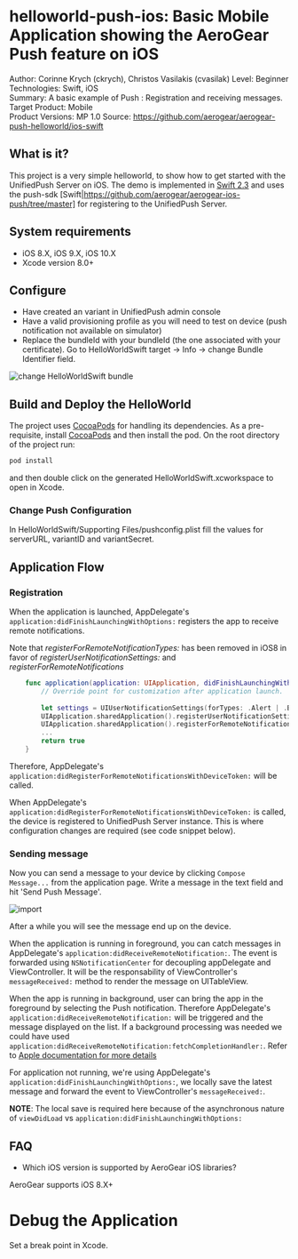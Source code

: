 helloworld-push-ios: Basic Mobile Application showing the AeroGear Push feature on iOS
======================================================================================
Author: Corinne Krych (ckrych), Christos Vasilakis (cvasilak)
Level: Beginner  
Technologies: Swift, iOS  
Summary: A basic example of Push : Registration and receiving messages.  
Target Product: Mobile  
Product Versions: MP 1.0 
Source: https://github.com/aerogear/aerogear-push-helloworld/ios-swift

What is it?
-----------

This project is a very simple helloworld, to show how to get started with the UnifiedPush Server on iOS. The demo is implemented in [Swift 2.3](https://developer.apple.com/swift/) and uses the push-sdk [Swift|https://github.com/aerogear/aerogear-ios-push/tree/master] for registering to the UnifiedPush Server. 

System requirements
-------------------
- iOS 8.X, iOS 9.X, iOS 10.X
- Xcode version 8.0+

Configure
---------
* Have created an variant in UnifiedPush admin console
* Have a valid provisioning profile as you will need to test on device (push notification not available on simulator)
* Replace the bundleId with your bundleId (the one associated with your certificate).
Go to HelloWorldSwift target -> Info -> change Bundle Identifier field.

![change HelloWorldSwift bundle](../ios-swift/doc/change-helloworld-bundle.png)

Build and Deploy the HelloWorld
-------------------------------

The project uses [CocoaPods](http://cocoapods.org) for handling its dependencies. As a pre-requisite, install [CocoaPods](http://cocoapods.org) and then install the pod. On the root directory of the project run:


```bash
pod install
```

and then double click on the generated HelloWorldSwift.xcworkspace to open in Xcode.

### Change Push Configuration

In HelloWorldSwift/Supporting Files/pushconfig.plist fill the values for serverURL, variantID and variantSecret.

Application Flow
----------------------

### Registration

When the application is launched, AppDelegate's ```application:didFinishLaunchingWithOptions:``` registers the app to receive remote notifications. 

Note that _registerForRemoteNotificationTypes:_ has been removed in iOS8 in favor of _registerUserNotificationSettings:_ and _registerForRemoteNotifications_

```swift
    func application(application: UIApplication, didFinishLaunchingWithOptions launchOptions: NSDictionary?) -> Bool {
        // Override point for customization after application launch.
        
        let settings = UIUserNotificationSettings(forTypes: .Alert | .Badge | .Sound, categories: nil)
        UIApplication.sharedApplication().registerUserNotificationSettings(settings)
        UIApplication.sharedApplication().registerForRemoteNotifications()
        ...
        return true
    }
```

Therefore, AppDelegate's ```application:didRegisterForRemoteNotificationsWithDeviceToken:``` will be called.

When AppDelegate's ```application:didRegisterForRemoteNotificationsWithDeviceToken:``` is called, the device is registered to UnifiedPush Server instance. This is where configuration changes are required (see code snippet below).

### Sending message
Now you can send a message to your device by clicking `Compose Message...` from the application page. Write a message in the text field and hit 'Send Push Message'. 

![import](../cordova/doc/compose-message.png)

After a while you will see the message end up on the device. 

When the application is running in foreground, you can catch messages in AppDelegate's  ```application:didReceiveRemoteNotification:```. The event is forwarded using ```NSNotificationCenter``` for decoupling appDelegate and ViewController. It will be the responsability of ViewController's ```messageReceived:``` method to render the message on UITableView.

When the app is running in background, user can bring the app in the foreground by selecting the Push notification. Therefore AppDelegate's  ```application:didReceiveRemoteNotification:``` will be triggered and the message displayed on the list. If a background processing was needed we could have used ```application:didReceiveRemoteNotification:fetchCompletionHandler:```. Refer to [Apple documentation for more details](https://developer.apple.com/library/ios/documentation/uikit/reference/UIApplicationDelegate_Protocol/Reference/Reference.html#//apple_ref/occ/intfm/UIApplicationDelegate/application:didReceiveRemoteNotification:fetchCompletionHandler:)

For application not running, we're using AppDelegate's ```application:didFinishLaunchingWithOptions:```, we locally save the latest message and forward the event to ViewController's ```messageReceived:```.

**NOTE**: The local save is required here because of the asynchronous nature of ```viewDidLoad``` vs ```application:didFinishLaunchingWithOptions:```


FAQ
--------------------

* Which iOS version is supported by AeroGear iOS libraries?

AeroGear supports iOS 8.X+


Debug the Application
=====================

Set a break point in Xcode.

